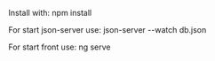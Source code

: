 Install with: npm install

For start json-server use:  json-server --watch db.json

For start front use: ng serve

